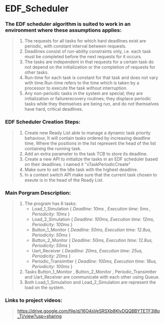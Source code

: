 # EDF_Scheduler 
### The EDF scheduler algorithm is suited to work in an environment where these assumptions applies:
  > 1) The requests for all tasks for which hard deadlines exist are periodic, with constant interval between requests.
  > 2) Deadlines consist of run-ability constraints only, i.e. each task must be completed before the next requests for it occurs.
  > 3) The tasks are independent in that requests for a certain task do not depend on the initialization or the completion of requests for other tasks.
  > 4) Run-time for each task is constant for that task and does not vary with time.Run-time refers to the time which is taken by a processor to execute the task without interruption.
  > 5) Any non-periodic tasks in the system are special; they are initialization or failurerecovery routines; they displace periodic tasks while they themselves are being run, and do not themselves have hard, critical deadlines.
### EDF Scheduler Creation Steps:
  > 1) Create new Ready List able to manage a dynamic task priority behaviour, It will contain tasks ordered by increasing deadline time, Where the positions in the list represent the head of the list containing the running task.
  > 2) Add an extra parameter to the task TCB to store its deadline.
  > 3) Create a new API to initialize the tasks in an EDF scheduler based on their deadlines. I named it "xTaskPeriodicCreate"
  > 4) Make sure to set the Idle task with the highest deadline.
  > 5) In a context switch API make sure that the current task chosen to exeute is in the head of the Ready List.
### Main Porgram Description:
  > 1) The program has 6 tasks:
  >    - Load_1_Simulation { _Deadline: 10ms , Execution time: 5ms , Periodicity: 10ms_ }
  >    - Load_2_Simulation { _Deadline: 100ms, Execution time: 12ms, Periodicity: 100ms_ }
  >    - Button_1_Monitor { _Deadline: 50ms, Execution time: 12.8us, Periodicity: 50ms_ }
  >    - Button_2_Monitor { _Deadline: 50ms, Execution time: 12.8us, Periodicity: 50ms_ }
  >    - Uart_Receiver { _Deadline: 20ms, Execution time: 25us, Periodicity: 20ms_ }
  >    - Periodic_Transimtter { _Deadline: 100ms, Execution time: 18us, Periodicity: 100ms_ }
  > 2) Tasks Button_1_Monitor , Button_2_Monitor , Periodic_Transimtter and Uart_Receiver are communicate with each other using Queue.
  > 3) Both Load_1_Simulation and Load_2_Simulation are represent the load on the system.
### Links to project videos:
  > https://drive.google.com/file/d/16O4sVeSRSXb8KlvDQQBBYTETF3l8p_Tj/view?usp=sharing
